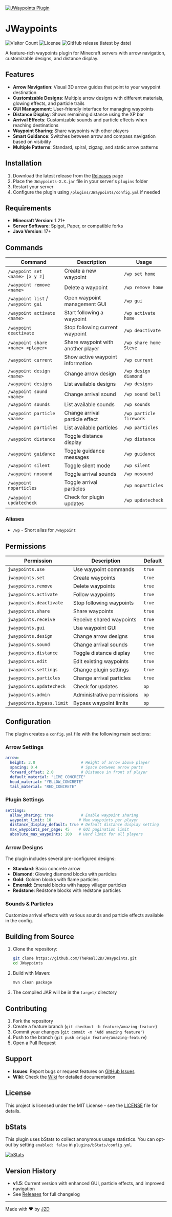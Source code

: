 [![JWaypoints Plugin](https://i.postimg.cc/8kt5WTw6/jwp-header.png)](https://modrinth.com/plugin/jwaypoints)


# JWaypoints

![Visitor Count](https://visitor-badge.laobi.icu/badge?page_id=TheRealJ2D.JWaypoints)
![License](https://img.shields.io/github/license/TheRealJ2D/JWaypoints)
![GitHub release (latest by date)](https://img.shields.io/github/v/release/TheRealJ2D/JWaypoints)

A feature-rich waypoints plugin for Minecraft servers with arrow navigation, customizable designs, and distance display.

## Features

- **Arrow Navigation**: Visual 3D arrow guides that point to your waypoint destination
- **Customizable Designs**: Multiple arrow designs with different materials, glowing effects, and particle trails
- **GUI Management**: User-friendly interface for managing waypoints
- **Distance Display**: Shows remaining distance using the XP bar
- **Arrival Effects**: Customizable sounds and particle effects when reaching destinations
- **Waypoint Sharing**: Share waypoints with other players
- **Smart Guidance**: Switches between arrow and compass navigation based on visibility
- **Multiple Patterns**: Standard, spiral, zigzag, and static arrow patterns

## Installation

1. Download the latest release from the [Releases](https://github.com/TheRealJ2D/JWaypoints/releases) page
2. Place the `JWaypoints-X.X.jar` file in your server's `plugins` folder
3. Restart your server
4. Configure the plugin using `/plugins/JWaypoints/config.yml` if needed

## Requirements

- **Minecraft Version**: 1.21+
- **Server Software**: Spigot, Paper, or compatible forks
- **Java Version**: 17+

## Commands

| Command | Description | Usage |
|---------|-------------|-------|
| `/waypoint set <name> [x y z]` | Create a new waypoint | `/wp set home` |
| `/waypoint remove <name>` | Delete a waypoint | `/wp remove home` |
| `/waypoint list` / `/waypoint gui` | Open waypoint management GUI | `/wp gui` |
| `/waypoint activate <name>` | Start following a waypoint | `/wp activate home` |
| `/waypoint deactivate` | Stop following current waypoint | `/wp deactivate` |
| `/waypoint share <name> <player>` | Share waypoint with another player | `/wp share home Steve` |
| `/waypoint current` | Show active waypoint information | `/wp current` |
| `/waypoint design <name>` | Change arrow design | `/wp design diamond` |
| `/waypoint designs` | List available designs | `/wp designs` |
| `/waypoint sound <name>` | Change arrival sound | `/wp sound bell` |
| `/waypoint sounds` | List available sounds | `/wp sounds` |
| `/waypoint particle <name>` | Change arrival particle effect | `/wp particle firework` |
| `/waypoint particles` | List available particles | `/wp particles` |
| `/waypoint distance` | Toggle distance display | `/wp distance` |
| `/waypoint guidance` | Toggle guidance messages | `/wp guidance` |
| `/waypoint silent` | Toggle silent mode | `/wp silent` |
| `/waypoint nosound` | Toggle arrival sounds | `/wp nosound` |
| `/waypoint noparticles` | Toggle arrival particles | `/wp noparticles` |
| `/waypoint updatecheck` | Check for plugin updates | `/wp updatecheck` |

### Aliases
- `/wp` - Short alias for `/waypoint`

## Permissions

| Permission | Description | Default |
|------------|-------------|---------|
| `jwaypoints.use` | Use waypoint commands | `true` |
| `jwaypoints.set` | Create waypoints | `true` |
| `jwaypoints.remove` | Delete waypoints | `true` |
| `jwaypoints.activate` | Follow waypoints | `true` |
| `jwaypoints.deactivate` | Stop following waypoints | `true` |
| `jwaypoints.share` | Share waypoints | `true` |
| `jwaypoints.receive` | Receive shared waypoints | `true` |
| `jwaypoints.gui` | Use waypoint GUI | `true` |
| `jwaypoints.design` | Change arrow designs | `true` |
| `jwaypoints.sound` | Change arrival sounds | `true` |
| `jwaypoints.distance` | Toggle distance display | `true` |
| `jwaypoints.edit` | Edit existing waypoints | `true` |
| `jwaypoints.settings` | Change plugin settings | `true` |
| `jwaypoints.particles` | Change arrival particles | `true` |
| `jwaypoints.updatecheck` | Check for updates | `op` |
| `jwaypoints.admin` | Administrative permissions | `op` |
| `jwaypoints.bypass.limit` | Bypass waypoint limits | `op` |

## Configuration

The plugin creates a `config.yml` file with the following main sections:

### Arrow Settings
```yaml
arrow:
  height: 3.0                    # Height of arrow above player
  spacing: 0.4                   # Space between arrow parts
  forward_offset: 2.0            # Distance in front of player
  default_material: "LIME_CONCRETE"
  head_material: "YELLOW_CONCRETE"
  tail_material: "RED_CONCRETE"
```

### Plugin Settings
```yaml
settings:
  allow_sharing: true            # Enable waypoint sharing
  waypoint_limit: 10            # Max waypoints per player
  distance_display_default: true # Default distance display setting
  max_waypoints_per_page: 45    # GUI pagination limit
  absolute_max_waypoints: 100   # Hard limit for all players
```

### Arrow Designs
The plugin includes several pre-configured designs:
- **Standard**: Basic concrete arrow
- **Diamond**: Glowing diamond blocks with particles
- **Gold**: Golden blocks with flame particles
- **Emerald**: Emerald blocks with happy villager particles
- **Redstone**: Redstone blocks with redstone particles

### Sounds & Particles
Customize arrival effects with various sounds and particle effects available in the config.

## Building from Source

1. Clone the repository:
   ```bash
   git clone https://github.com/TheRealJ2D/JWaypoints.git
   cd JWaypoints
   ```

2. Build with Maven:
   ```bash
   mvn clean package
   ```

3. The compiled JAR will be in the `target/` directory

## Contributing

1. Fork the repository
2. Create a feature branch (`git checkout -b feature/amazing-feature`)
3. Commit your changes (`git commit -m 'Add amazing feature'`)
4. Push to the branch (`git push origin feature/amazing-feature`)
5. Open a Pull Request

## Support

- **Issues**: Report bugs or request features on [GitHub Issues](https://github.com/TheRealJ2D/JWaypoints/issues)
- **Wiki**: Check the [Wiki](https://j2dplugins.xyz/jwp.html) for detailed documentation

## License

This project is licensed under the MIT License - see the [LICENSE](LICENSE) file for details.

## bStats

This plugin uses bStats to collect anonymous usage statistics. You can opt-out by setting `enabled: false` in `plugins/bStats/config.yml`.

[![bStats](https://bstats.org/signatures/bukkit/JWaypoints.svg)](https://bstats.org/plugin/bukkit/JWaypoints/26413)

## Version History

- **v1.5**: Current version with enhanced GUI, particle effects, and improved navigation
- See [Releases](https://github.com/TheRealJ2D/JWaypoints/releases) for full changelog

---

Made with ❤️ by [J2D](https://github.com/TheRealJ2D)

